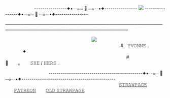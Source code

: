          ----------------✦•┈๑⋅⋅⋅ 🖤 ⋅⋅⋅๑┈•✦----------------  ![](https://komarev.com/ghpvc/?username=yvoisen&color=73ae21&style=plastic&label=🍓STALKERS&base=4274)  ----------------✦•┈๑⋅⋅⋅ 🖤 ⋅⋅⋅๑┈•✦----------------

─────────────────────────────────────────────────────────────────────────────────────────

                              ![](https://media.discordapp.net/attachments/1375712466926964848/1388146242714075186/Untitled121_20250627141724.png?ex=685feb6e&is=685e99ee&hm=b0d1233cc8949a3bdd0aff70e19f4f293eedffa3ad810a3298726a8497c0d18e&=&format=webp&quality=lossless&width=1000&height=1000)
  
  
                                                           #    𝚈𝚅𝙾𝙽𝙽𝙴   .       ✦
                                          #            🍓     ｡     𝚂𝙷𝙴 / 𝙷𝙴𝚁𝚂   .
                                              
               ----------------------------------------------✦•┈๑⋅⋅⋅ 🖤 ⋅⋅⋅๑┈•✦----------------------------------------------         
                                                      [𝚂𝚃𝚁𝙰𝚆𝙿𝙰𝙶𝙴](https://glisteny.straw.page)    [𝙿𝙰𝚃𝚁𝙴𝙾𝙽](https://www.patreon.com/yvoisenn)    [𝙾𝙻𝙳 𝚂𝚃𝚁𝙰𝚆𝙿𝙰𝙶𝙴](https://yvoisen.straw.page)
